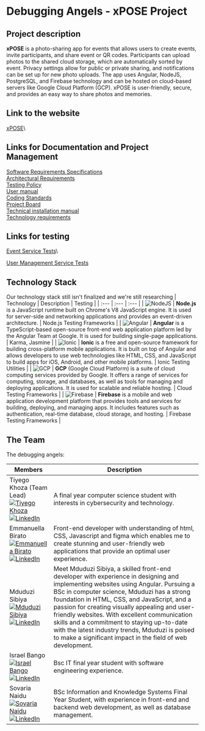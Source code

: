 # Debugging Angels - xPOSE Project
## Project description
**xPOSE** is a photo-sharing app for events that allows users to create events, invite participants, and share event or QR codes. Participants can upload photos to the shared cloud storage, which are automatically sorted by event. Privacy settings allow for public or private sharing, and notifications can be set up for new photo uploads. The app uses Angular, NodeJS, PostgreSQL, and Firebase technology and can be hosted on cloud-based servers like Google Cloud Platform (GCP). xPOSE is user-friendly, secure, and provides an easy way to share photos and memories.

## Link to the website
[xPOSE](https://xpose-4f48c.web.app/signup)\

## Links for Documentation and Project Management
[Software Requirements Specifications](https://docs.google.com/document/d/1AV8hmgdBZ6FmjpaAfmGA63bMOqiWW4F-_2o7MoCvCT0/edit?usp=sharing)\
[Architectural Requirements](https://docs.google.com/document/d/1YoSeht_d0vz5lK-ZFnmmHecyxw9szGn9NituXYBYW4E/edit?usp=sharing)\
[Testing Policy](https://docs.google.com/document/d/1Ab1zMd81ROiW-urUJvYy-PWgHxSgn5k45UFNmQqLJ7s/edit?usp=sharing)\
[User manual](https://docs.google.com/document/d/18gCuaYONhQpCSjoKtuTwk3QOS1ra_-FtLNl8ir54I7c/edit?usp=sharing)\
[Coding Standards](https://docs.google.com/document/d/1rUBPHHAdf_QrWDmDg7RYuaua1JRfoRZ5cQ5lRM0aEzg/edit?usp=sharing)\
[Project Board](https://github.com/orgs/COS301-SE-2023/projects/33)\
[Technical installation manual](https://docs.google.com/document/d/1qnxa1F8AP8EpryEYgJlkma4I1rv0TalAjX16g_LHoh0/edit)\
[Technology requirements](https://docs.google.com/document/d/1ntLlT2otBE6n4EhSI7ofEMp3vvPY_9YDecTwGbqO0qA/edit?usp=sharing)

## Links for testing 
[Event Service Tests](https://github.com/COS301-SE-2023/xPOSE/tree/e81aa95755c82b2ed9bcba27bae812830f93a831/backend/events-service/tests)\

[User Management Service Tests](https://github.com/COS301-SE-2023/xPOSE/tree/e81aa95755c82b2ed9bcba27bae812830f93a831/backend/user-management-service/tests)

## Technology Stack
Our technology stack still isn't finalized and we're still researching
| Technology | Description | Testing |
| :--- | :--- | :--- |
| ![NodeJS](https://img.icons8.com/color/48/000000/nodejs.png) | **Node.js** is a JavaScript runtime built on Chrome's V8 JavaScript engine. It is used for server-side and networking applications and provides an event-driven architecture. | Node.js Testing Frameworks |
| ![Angular](https://img.icons8.com/color/48/000000/angularjs.png) | **Angular** is a TypeScript-based open-source front-end web application platform led by the Angular Team at Google. It is used for building single-page applications. | Karma, Jasmine |
| ![Ionic](https://img.icons8.com/color/48/000000/ionic.png) | **Ionic** is a free and open-source framework for building cross-platform mobile applications. It is built on top of Angular and allows developers to use web technologies like HTML, CSS, and JavaScript to build apps for iOS, Android, and other mobile platforms. | Ionic Testing Utilities |
| ![GCP](https://img.icons8.com/color/48/000000/google-cloud-platform.png) | **GCP** (Google Cloud Platform) is a suite of cloud computing services provided by Google. It offers a range of services for computing, storage, and databases, as well as tools for managing and deploying applications. It is used for scalable and reliable hosting. | Cloud Testing Frameworks |
| ![Firebase](https://img.icons8.com/color/48/000000/firebase.png) | **Firebase** is a mobile and web application development platform that provides tools and services for building, deploying, and managing apps. It includes features such as authentication, real-time database, cloud storage, and hosting. | Firebase Testing Frameworks |
## The Team

The debugging angels:

| Members                                          | Description                                            |
| ------------------------------------------------ | ------------------------------------------------------ |
| Tiyego Khoza (Team Lead) <br> [![Tiyego Khoza](https://github.com/emito-k.png?size=50)](https://github.com/emito-k) <br> [![LinkedIn](https://img.shields.io/badge/-LinkedIn-blue?style=flat-square&logo=linkedin&logoColor=white)](https://www.linkedin.com/in/emito/) | A final year computer science student with interests in cybersecurity and technology. |
| Emmanuella Birato <br> [![Emmanuella Birato](https://github.com/emmanuella08.png?size=50)](https://github.com/emmanuella08) <br> [![LinkedIn](https://img.shields.io/badge/-LinkedIn-blue?style=flat-square&logo=linkedin&logoColor=white)](https://www.linkedin.com/in/emma-birato-b64519236) | Front-end developer with understanding of html, CSS, Javascript and figma which enables me to create stunning and user-friendly web applications that provide an optimal user experience. |
| Mduduzi Sibiya <br> [![Mduduzi Sibiya](https://github.com/duzi-art.png?size=50)](https://github.com/duzi-art) <br> [![LinkedIn](https://img.shields.io/badge/-LinkedIn-blue?style=flat-square&logo=linkedin&logoColor=white)](https://www.linkedin.com/in/mduduzi-sibiya-4302a6183/) | Meet Mduduzi Sibiya, a skilled front-end developer with experience in designing and implementing websites using Angular. Pursuing a BSc in computer science, Mduduzi has a strong foundation in HTML, CSS, and JavaScript, and a passion for creating visually appealing and user-friendly websites. With excellent communication skills and a commitment to staying up-to-date with the latest industry trends, Mduduzi is poised to make a significant impact in the field of web development. | 
| Israel Bango <br> [![Israel Bango](https://github.com/Ibango7.png?size=50)](https://github.com/Ibango7) <br> [![LinkedIn](https://img.shields.io/badge/-LinkedIn-blue?style=flat-square&logo=linkedin&logoColor=white)](https://www.linkedin.com/in/israel-bango-b015111a9/) | Bsc IT final year student with software engineering experience. |
| Sovaria Naidu <br> [![Sovaria Naidu](https://github.com/sovaria10.png?size=50)](https://github.com/sovaria10) <br> [![LinkedIn](https://img.shields.io/badge/-LinkedIn-blue?style=flat-square&logo=linkedin&logoColor=white)](https://www.linkedin.com/in/sovaria-naidu-20a446237/?originalSubdomain=za) | BSc Information and Knowledge Systems Final Year Student, with experience in front-end and backend web development, as well as database management. |


